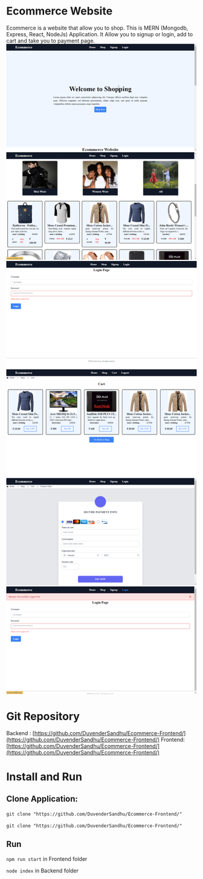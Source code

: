 # Ecommerce Website 
Ecommerce is a website that allow you to shop. This is MERN (Mongodb, Express, React, NodeJs) Application. It Allow you to signup or login, add to cart and take you to payment page.
![First Page](public/Screenshot%20(10).png)
![First Page](public/Screenshot%20(13).png)
![First Page](public/Screenshot%20(15).png)
![First Page](public/Screenshot%20(16).png)
![First Page](public/Screenshot%20(18).png)
![First Page](public/Screenshot%20(17).png)
# Git Repository
Backend : [https://github.com/DuvenderSandhu/Ecommerce-Frontend/](https://github.com/DuvenderSandhu/Ecommerce-Frontend/)
Frontend: [https://github.com/DuvenderSandhu/Ecommerce-Frontend/](https://github.com/DuvenderSandhu/Ecommerce-Frontend/)
# Install and Run
## Clone Application: 
```git clone "https://github.com/DuvenderSandhu/Ecommerce-Frontend/"```

```git clone "https://github.com/DuvenderSandhu/Ecommerce-Frontend/"```

## Run
```npm run start``` in Frontend folder

```node index``` in Backend folder
